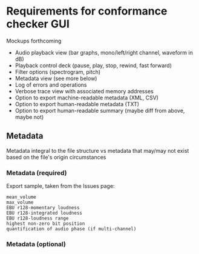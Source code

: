 # Requirements for conformance checker GUI

Mockups forthcoming

- Audio playback view (bar graphs, mono/left/right channel, waveform in dB)
- Playback control deck (pause, play, stop, rewind, fast forward)
- Filter options (spectrogram, pitch)
- Metadata view (see more below)
- Log of errors and operations
- Verbose trace view with associated memory addresses
- Option to export machine-readable metadata (XML, CSV)
- Option to export human-readable metadata (TXT)
- Option to export human-readable summary (maybe diff from above, maybe not)

## Metadata

Metadata integral to the file structure vs metadata that may/may not exist based on the file's origin circumstances

### Metadata (required)

Export sample, taken from the Issues page:
```
mean_volume
max_volume
EBU r128-momentary loudness
EBU r128-integrated loudness
EBU r128-loudness range
highest non-zero bit position
quantification of audio phase (if multi-channel)
```

### Metadata (optional)
